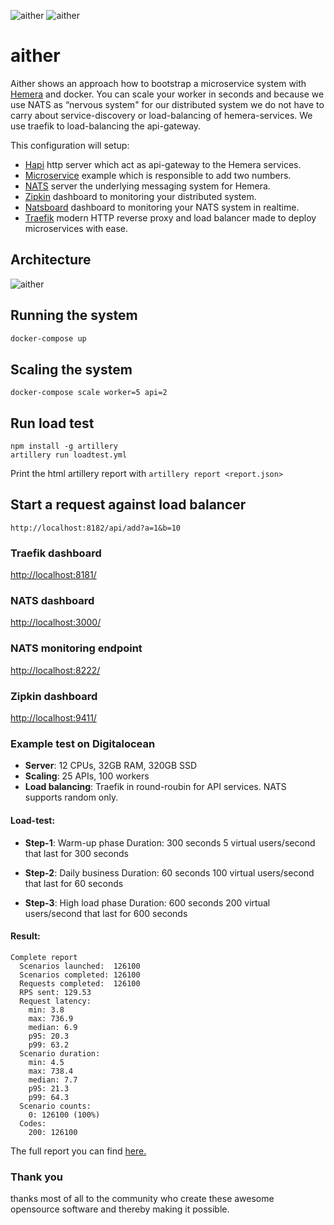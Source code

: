 ![aither](https://github.com/hemerajs/aither/blob/master/logo.png?raw=true)
![aither](https://github.com/hemerajs/aither/blob/master/aither-stack.png?raw=true)
# aither

Aither shows an approach how to bootstrap a microservice system with [Hemera](https://github.com/hemerajs/hemera) and docker.
You can scale your worker in seconds and because we use NATS as “nervous system" for our distributed system we do not have to carry about service-discovery or load-balancing of hemera-services. We use traefik to load-balancing the api-gateway.

This configuration will setup:

* [Hapi](https://github.com/hapijs/hapi) http server which act as api-gateway to the Hemera services.
* [Microservice](https://github.com/hemerajs/aither/blob/master/worker/index.js) example which is responsible to add two numbers.
* [NATS](https://github.com/nats-io/gnatsd) server the underlying messaging system for Hemera.
* [Zipkin](http://zipkin.io/) dashboard to monitoring your distributed system.
* [Natsboard](https://github.com/devfacet/natsboard) dashboard to monitoring your NATS system in realtime.
* [Traefik](https://traefik.io/) modern HTTP reverse proxy and load balancer made to deploy microservices with ease.

## Architecture

![aither](https://github.com/hemerajs/aither/blob/master/aither-architecture.png?raw=true)

## Running the system
```sh
docker-compose up
```

## Scaling the system
```
docker-compose scale worker=5 api=2
```

## Run load test

```
npm install -g artillery
artillery run loadtest.yml
```
Print the html artillery report with `artillery report <report.json>`

## Start a request against load balancer

```
http://localhost:8182/api/add?a=1&b=10
```

### Traefik dashboard

[http://localhost:8181/](http://localhost:8181/)

### NATS dashboard

[http://localhost:3000/](http://localhost:3000/)

### NATS monitoring endpoint

[http://localhost:8222/](http://localhost:8222/)

### Zipkin dashboard

[http://localhost:9411/](http://localhost:9411/)

### Example test on Digitalocean

* **Server**: 12 CPUs, 32GB RAM, 320GB SSD
* **Scaling**: 25 APIs, 100 workers
* **Load balancing**: Traefik in round-roubin for API services. NATS supports random only.

#### Load-test:
* **Step-1**: Warm-up phase
Duration: 300 seconds
5 virtual users/second that last for 300 seconds

* **Step-2**: Daily business
Duration: 60 seconds
100 virtual users/second that last for 60 seconds

* **Step-3**: High load phase
Duration: 600 seconds
200 virtual users/second that last for 600 seconds

#### Result:
```
Complete report
  Scenarios launched:  126100
  Scenarios completed: 126100
  Requests completed:  126100
  RPS sent: 129.53
  Request latency:
    min: 3.8
    max: 736.9
    median: 6.9
    p95: 20.3
    p99: 63.2
  Scenario duration:
    min: 4.5
    max: 738.4
    median: 7.7
    p95: 21.3
    p99: 64.3
  Scenario counts:
    0: 126100 (100%)
  Codes:
    200: 126100
```

The full report you can find [here.](https://github.com/hemerajs/aither/tree/master/digitalocean-report)

### Thank you
thanks most of all to the community who create these awesome opensource software and thereby making it possible.
